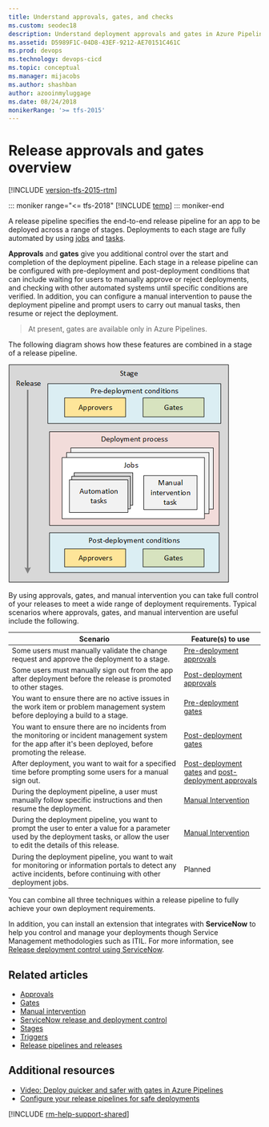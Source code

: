 ```yaml
---
title: Understand approvals, gates, and checks
ms.custom: seodec18
description: Understand deployment approvals and gates in Azure Pipelines and Team Foundation Server (TFS)
ms.assetid: D5989F1C-04D8-43EF-9212-AE70151C461C
ms.prod: devops
ms.technology: devops-cicd
ms.topic: conceptual
ms.manager: mijacobs
ms.author: shashban
author: azooinmyluggage
ms.date: 08/24/2018
monikerRange: '>= tfs-2015'
---
```


# Release approvals and gates overview

[!INCLUDE [version-tfs-2015-rtm](../../includes/version-tfs-2015-rtm.md)]

::: moniker range="<= tfs-2018"
[!INCLUDE [temp](../../includes/concept-rename-note.md)]
::: moniker-end

A release pipeline specifies the end-to-end release pipeline for an app to be deployed across a range of stages.
Deployments to each stage are fully automated by using 
[jobs](../../process/phases.md) and [tasks](../../process/tasks.md).

**Approvals** and **gates** give you additional control over the start and completion of the deployment pipeline.
Each stage in a release pipeline can be configured with pre-deployment and post-deployment conditions
that can include waiting for users to manually approve or reject deployments, and checking with other automated
systems until specific conditions are verified. In addition, you can configure a manual intervention to pause the
deployment pipeline and prompt users to carry out manual tasks, then resume or reject the deployment.

> At present, gates are available only in Azure Pipelines.

The following diagram shows how these features are combined in a stage of a release pipeline.

![Schematic view of approvals and gates in a stage](media/approvals-gates.png)

By using approvals, gates, and manual intervention you can take full control of your releases
to meet a wide range of deployment requirements. Typical scenarios where approvals, gates, and manual intervention
are useful include the following.

<a name="scenarios"></a>

| Scenario | Feature(s) to use |
| --- | --- |
| Some users must manually validate the change request and approve the deployment to a stage. | [Pre-deployment approvals](approvals.md) |
| Some users must manually sign out from the app after deployment before the release is promoted to other stages. | [Post-deployment approvals](approvals.md) |
| You want to ensure there are no active issues in the work item or problem management system before deploying a build to a stage.  | [Pre-deployment gates](gates.md) |
| You want to ensure there are no incidents from the monitoring or incident management system for the app after it's been deployed, before promoting the release. | [Post-deployment gates](gates.md) |
| After deployment, you want to wait for a specified time before prompting some users for a manual sign out.  | [Post-deployment gates](gates.md) and [post-deployment approvals](approvals.md) |
| During the deployment pipeline, a user must manually follow specific instructions and then resume the deployment. | [Manual Intervention](../deploy-using-approvals.md#configure-maninter) | 
| During the deployment pipeline, you want to prompt the user to enter a value for a parameter used by the deployment tasks, or allow the user to edit the details of this release. | [Manual Intervention](../deploy-using-approvals.md#configure-maninter) | 
| During the deployment pipeline, you want to wait for monitoring or information portals to detect any active incidents, before continuing with other deployment jobs.  | Planned | 

You can combine all three techniques within a release pipeline to fully achieve your own deployment requirements.

In addition, you can install an extension that integrates with **ServiceNow** to help you control and manage your deployments
though Service Management methodologies such as ITIL. For more information, see [Release deployment control using ServiceNow](servicenow.md).

## Related articles

* [Approvals](approvals.md)
* [Gates](gates.md)
* [Manual intervention](../deploy-using-approvals.md#configure-maninter)
* [ServiceNow release and deployment control](servicenow.md)
* [Stages](../../process/stages.md)
* [Triggers](../triggers.md)
* [Release pipelines and releases](../releases.md)

## Additional resources

* [Video: Deploy quicker and safer with gates in Azure Pipelines](https://channel9.msdn.com/Events/Connect/2017/T181)
* [Configure your release pipelines for safe deployments](https://devblogs.microsoft.com/devops/configuring-your-release-pipelines-for-safe-deployments/)

[!INCLUDE [rm-help-support-shared](../../includes/rm-help-support-shared.md)]
